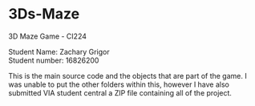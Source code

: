 # 3Ds-Maze
3D Maze Game - CI224 </br>

Student Name: Zachary Grigor</br>
Student number: 16826200</br>

This is the main source code and the objects that are part of the game. I was unable to put the other folders within this, however I have also submitted VIA student central a ZIP file containing all of the project. 

